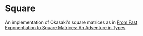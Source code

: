# Square
An implementation of Okasaki's square matrices as in [From Fast Exponentiation to Square Matrices: An Adventure in Types](http://www.usma.edu/eecs/SiteAssets/SitePages/Faculty%20Publication%20Documents/Okasaki/icfp99square.pdf).
